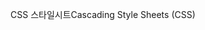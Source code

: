 <span data-ttu-id="0e7e4-101">CSS 스타일시트</span><span class="sxs-lookup"><span data-stu-id="0e7e4-101">Cascading Style Sheets (CSS)</span></span>